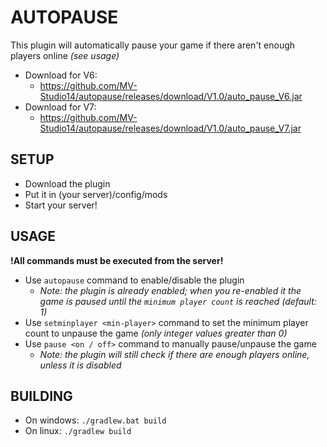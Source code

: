 # AUTOPAUSE
This plugin will automatically pause your game if there aren't enough players online _(see usage)_

- Download for V6:
  - https://github.com/MV-Studio14/autopause/releases/download/V1.0/auto_pause_V6.jar
- Download for V7:
  - https://github.com/MV-Studio14/autopause/releases/download/V1.0/auto_pause_V7.jar

## SETUP
- Download the plugin
- Put it in (your server)/config/mods
- Start your server!

## USAGE
**!All commands must be executed from the server!**

- Use `autopause` command to enable/disable the plugin
  - _Note: the plugin is already enabled; when you re-enabled it the game is paused until the `minimum player count` is reached (default: 1)_
- Use `setminplayer <min-player>` command to set the minimum player count to unpause the game _(only integer values greater than 0)_
- Use `pause <on / off>` command to manually pause/unpause the game
  - _Note: the plugin will still check if there are enough players online, unless it is disabled_

## BUILDING
- On windows: `./gradlew.bat build`
- On linux: `./gradlew build`